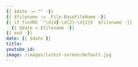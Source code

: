 ```yaml
---
{{ $date := "" -}}
{{ $filename := .File.BaseFileName -}}
{{ if findRE `^\d{4}-\d{2}-\d{2}$` $filename -}}
  {{ $date = $filename -}}
{{ end -}}
date: {{ $date }}
title: 
youtube_id: 
image: /images/latest-sermon/default.jpg
---
```

